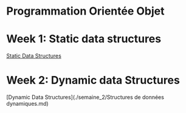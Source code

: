 # Programmation Orientée Objet


# Week 1: Static data structures
[Static Data Structures](./semaine_1/Static_Data_Structures.md)

# Week 2: Dynamic data Structures
[Dynamic Data Structures](./semaine_2/Structures de données dynamiques.md)